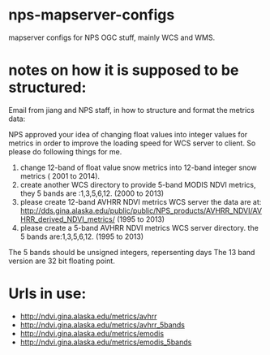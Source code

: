 # nps-mapserver-configs
mapserver configs for NPS OGC stuff, mainly WCS and WMS. 

# notes on how it is supposed to be structured:
Email from jiang and NPS staff, in how to structure and format the metrics data:

  NPS approved your idea of changing float values into integer values for metrics in order to improve the loading speed for WCS server to client. So please do following things for me.
  1. change 12-band of float value snow metrics into 12-band integer snow metrics ( 2001 to 2014).
  2. create another WCS directory to provide 5-band MODIS NDVI metrics, they 5 bands are :1,3,5,6,12. (2000 to 2013)
  3. please create 12-band AVHRR NDVI metrics WCS server the data are at: http://dds.gina.alaska.edu/public/public/NPS_products/AVHRR_NDVI/AVHRR_derived_NDVI_metrics/ (1995 to 2013)
  4. please create a 5-band AVHRR NDVI metrics WCS server directory. the 5 bands are:1,3,5,6,12. (1995 to 2013)

The 5 bands should be unsigned integers, repersenting days
The 13 band version are 32 bit floating point. 

# Urls in use:
* http://ndvi.gina.alaska.edu/metrics/avhrr
* http://ndvi.gina.alaska.edu/metrics/avhrr_5bands
* http://ndvi.gina.alaska.edu/metrics/emodis
* http://ndvi.gina.alaska.edu/metrics/emodis_5bands
